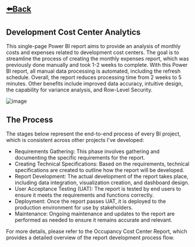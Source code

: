 ## [⬅️Back](./)

## Development Cost Center Analytics

This single-page Power BI report aims to provide an analysis of monthly costs and expenses related to development cost centers. The goal is to streamline the process of creating the monthly expenses report, which was previously done manually and took 1-2 weeks to complete. With this Power BI report, all manual data processing is automated, including the refresh schedule. Overall, the report reduces processing time from 2 weeks to 5 minutes. Other benefits include improved data accuracy, intuitive design, the capability for variance analysis, and Row-Level Security.

![image](https://github.com/greatcyan/cyrus-baruc-data-analytics-portfolio/assets/95137493/b61b1be0-162e-494f-9632-a1d475474789)

## The Process
The stages below represent the end-to-end process of every BI project, which is consistent across other projects I've developed:
- Requirements Gathering: This phase involves gathering and documenting the specific requirements for the report.
- Creating Technical Specifications: Based on the requirements, technical specifications are created to outline how the report will be developed.
- Report Development: The actual development of the report takes place, including data integration, visualization creation, and dashboard design.
- User Acceptance Testing (UAT): The report is tested by end users to ensure it meets the requirements and functions correctly.
- Deployment: Once the report passes UAT, it is deployed to the production environment for use by stakeholders.
- Maintenance: Ongoing maintenance and updates to the report are performed as needed to ensure it remains accurate and relevant.

For more details, please refer to the Occupancy Cost Center Report, which provides a detailed overview of the report development process flow.



